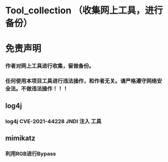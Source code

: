 # Tool_collection （收集网上工具，进行备份）
# 免责声明
### 作者对网上工具进行收集，留做备份。
### 任何使用本项目工具进行违法操作，和作者无关。请严格遵守网络安全法。不做违法操作！！！

## log4j
### log4j CVE-2021-44228 JNDI 注入 工具

## mimikatz
### 利用RGB进行Bypass

